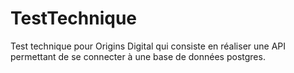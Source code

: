 # TestTechnique
Test technique pour Origins Digital qui consiste en réaliser une API permettant de se connecter à une base de données postgres.
